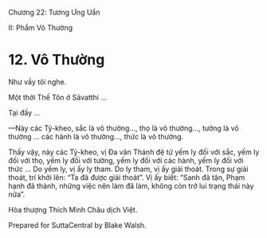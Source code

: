  

Chương 22: Tương Ưng Uẩn

II: Phẩm Vô Thường

# 12\. Vô Thường

Như vầy tôi nghe.

Một thời Thế Tôn ở Sāvatthi …

Tại đấy …

—Này các Tỷ-kheo, sắc là vô thường…, thọ là vô thường…, tưởng là vô thường … các hành là vô thường…, thức là vô thường.

Thấy vậy, này các Tỷ-kheo, vị Ða văn Thánh đệ tử yếm ly đối với sắc, yếm ly đối với thọ, yếm ly đối với tưởng, yếm ly đối với các hành, yếm ly đối với thức … Do yếm ly, vị ấy ly tham. Do ly tham, vị ấy giải thoát. Trong sự giải thoát, trí khởi lên: “Ta đã được giải thoát”. Vị ấy biết: “Sanh đã tận, Phạm hạnh đã thành, những việc nên làm đã làm, không còn trở lui trạng thái này nữa”.

Hòa thượng Thích Minh Châu dịch Việt.

Prepared for SuttaCentral by Blake Walsh.